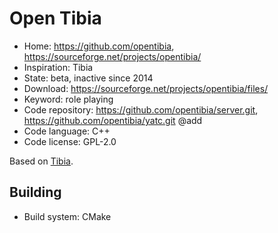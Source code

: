 # Open Tibia

- Home: https://github.com/opentibia, https://sourceforge.net/projects/opentibia/
- Inspiration: Tibia
- State: beta, inactive since 2014
- Download: https://sourceforge.net/projects/opentibia/files/
- Keyword: role playing
- Code repository: https://github.com/opentibia/server.git, https://github.com/opentibia/yatc.git @add
- Code language: C++
- Code license: GPL-2.0

Based on [Tibia](https://tibia.fandom.com/wiki/CipSoft_GmbH).

## Building

- Build system: CMake
